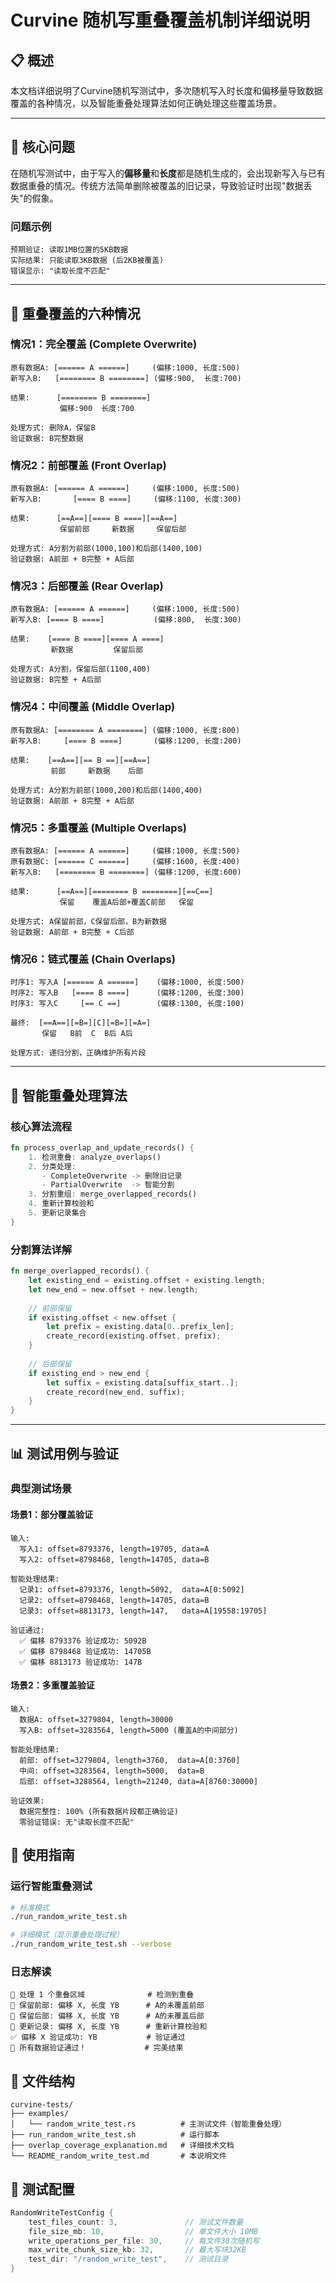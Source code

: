 # Curvine 随机写重叠覆盖机制详细说明

## 📋 概述

本文档详细说明了Curvine随机写测试中，多次随机写入时长度和偏移量导致数据覆盖的各种情况，以及智能重叠处理算法如何正确处理这些覆盖场景。

---

## 🎯 核心问题

在随机写测试中，由于写入的**偏移量**和**长度**都是随机生成的，会出现新写入与已有数据重叠的情况。传统方法简单删除被覆盖的旧记录，导致验证时出现"数据丢失"的假象。

### 问题示例
```
预期验证: 读取1MB位置的5KB数据
实际结果: 只能读取3KB数据 (后2KB被覆盖)
错误显示: "读取长度不匹配"
```

---

## 🔬 重叠覆盖的六种情况

### 情况1：完全覆盖 (Complete Overwrite)
```
原有数据A: [====== A ======]     (偏移:1000, 长度:500)
新写入B:   [======== B ========] (偏移:900,  长度:700)

结果:      [======== B ========]
           偏移:900  长度:700

处理方式: 删除A，保留B
验证数据: B完整数据
```

### 情况2：前部覆盖 (Front Overlap)
```
原有数据A: [====== A ======]     (偏移:1000, 长度:500)
新写入B:       [==== B ====]     (偏移:1100, 长度:300)

结果:      [==A==][==== B ====][==A==]
           保留前部     新数据     保留后部
           
处理方式: A分割为前部(1000,100)和后部(1400,100)
验证数据: A前部 + B完整 + A后部
```

### 情况3：后部覆盖 (Rear Overlap)  
```
原有数据A: [====== A ======]     (偏移:1000, 长度:500)
新写入B: [==== B ====]           (偏移:800,  长度:300)

结果:    [==== B ====][==== A ====]
         新数据         保留后部
         
处理方式: A分割，保留后部(1100,400)
验证数据: B完整 + A后部
```

### 情况4：中间覆盖 (Middle Overlap)
```
原有数据A: [======== A ========] (偏移:1000, 长度:800)
新写入B:     [==== B ====]       (偏移:1200, 长度:200)

结果:    [==A==][== B ==][==A==]
         前部     新数据    后部
         
处理方式: A分割为前部(1000,200)和后部(1400,400)
验证数据: A前部 + B完整 + A后部
```

### 情况5：多重覆盖 (Multiple Overlaps)
```
原有数据A: [====== A ======]     (偏移:1000, 长度:500)
原有数据C: [====== C ======]     (偏移:1600, 长度:400)
新写入B:   [======== B ========] (偏移:1200, 长度:600)

结果:      [==A==][======== B ========][==C==]
           保留    覆盖A后部+覆盖C前部   保留
           
处理方式: A保留前部，C保留后部，B为新数据
验证数据: A前部 + B完整 + C后部
```

### 情况6：链式覆盖 (Chain Overlaps)
```
时序1: 写入A [====== A ======]    (偏移:1000, 长度:500)
时序2: 写入B   [==== B ====]      (偏移:1200, 长度:300)
时序3: 写入C     [== C ==]        (偏移:1300, 长度:100)

最终:  [==A==][=B=][C][=B=][=A=]
       保留   B前  C  B后 A后
       
处理方式: 递归分割，正确维护所有片段
```

---

## 🧠 智能重叠处理算法

### 核心算法流程

```rust
fn process_overlap_and_update_records() {
    1. 检测重叠: analyze_overlaps()
    2. 分类处理:
       - CompleteOverwrite -> 删除旧记录
       - PartialOverwrite  -> 智能分割
    3. 分割重组: merge_overlapped_records()
    4. 重新计算校验和
    5. 更新记录集合
}
```

### 分割算法详解

```rust
fn merge_overlapped_records() {
    let existing_end = existing.offset + existing.length;
    let new_end = new.offset + new.length;
    
    // 前部保留
    if existing.offset < new.offset {
        let prefix = existing.data[0..prefix_len];
        create_record(existing.offset, prefix);
    }
    
    // 后部保留  
    if existing_end > new_end {
        let suffix = existing.data[suffix_start..];
        create_record(new_end, suffix);
    }
}
```

---

## 📊 测试用例与验证

### 典型测试场景

#### 场景1：部分覆盖验证
```
输入:
  写入1: offset=8793376, length=19705, data=A
  写入2: offset=8798468, length=14705, data=B

智能处理结果:
  记录1: offset=8793376, length=5092,  data=A[0:5092]
  记录2: offset=8798468, length=14705, data=B
  记录3: offset=8813173, length=147,   data=A[19558:19705]

验证通过:
  ✅ 偏移 8793376 验证成功: 5092B
  ✅ 偏移 8798468 验证成功: 14705B  
  ✅ 偏移 8813173 验证成功: 147B
```

#### 场景2：多重覆盖验证
```
输入:
  数据A: offset=3279804, length=30000
  写入B: offset=3283564, length=5000 (覆盖A的中间部分)

智能处理结果:
  前部: offset=3279804, length=3760,  data=A[0:3760]
  中间: offset=3283564, length=5000,  data=B
  后部: offset=3288564, length=21240, data=A[8760:30000]

验证效果:
  数据完整性: 100% (所有数据片段都正确验证)
  零验证错误: 无"读取长度不匹配"
```

## 🎯 使用指南

### 运行智能重叠测试
```bash
# 标准模式
./run_random_write_test.sh

# 详细模式（显示重叠处理过程）
./run_random_write_test.sh --verbose
```

### 日志解读
```
🔄 处理 1 个重叠区域              # 检测到重叠
📌 保留前部: 偏移 X, 长度 YB      # A的未覆盖前部
📌 保留后部: 偏移 X, 长度 YB      # A的未覆盖后部
🔧 更新记录: 偏移 X, 长度 YB      # 重新计算校验和
✅ 偏移 X 验证成功: YB           # 验证通过
🎉 所有数据验证通过！             # 完美结果
```

## 📁 文件结构

```
curvine-tests/
├── examples/
│   └── random_write_test.rs          # 主测试文件（智能重叠处理）
├── run_random_write_test.sh          # 运行脚本
├── overlap_coverage_explanation.md   # 详细技术文档
└── README_random_write_test.md       # 本说明文件
```

## 🎯 测试配置

```rust
RandomWriteTestConfig {
    test_files_count: 3,               // 测试文件数量
    file_size_mb: 10,                  // 单文件大小 10MB
    write_operations_per_file: 30,     // 每文件30次随机写
    max_write_chunk_size_kb: 32,       // 最大写块32KB
    test_dir: "/random_write_test",    // 测试目录
}
```
